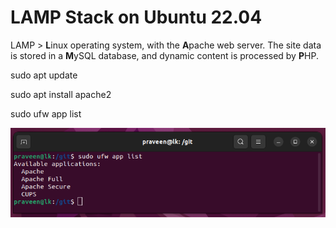# LAMP Stack on Ubuntu 22.04

LAMP > **L**inux operating system, with the **A**pache web server. The site data is stored in a **M**ySQL database, and dynamic content is processed by **P**HP.

sudo apt update

sudo apt install apache2

sudo ufw app list

![UFW apps](ufw-apps.png)